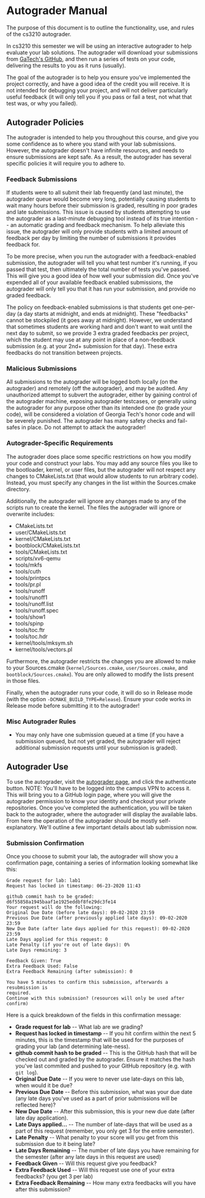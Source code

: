 # Autograder Manual

The purpose of this document is to outline the functionality, use, and rules of
the cs3210 autograder.

In cs3210 this semester we will be using an interactive autograder to help
evaluate your lab solutions.  The autograder will download your submissions from
[GaTech's GitHub](https://github.gatech.edu), and then run a series of tests on
your code, delivering the results to you as it runs (usually).  

The goal of the autograder is to help you ensure you've implemented the project
correctly, and have a good idea of the credit you will receive.  It is not
intended for debugging your project, and will not deliver particularly useful
feedback (it will only tell you if you pass or fail a test, not what that test
was, or why you failed).

## Autograder Policies

The autograder is intended to help you throughout this course, and give you some
confidence as to where you stand with your lab submissions.  However, the
autograder doesn't have infinite resources, and needs to ensure submissions are
kept safe.  As a result, the autograder has several specific policies it will
require you to adhere to.

### Feedback Submissions

If students were to all submit their lab frequently (and last minute), the
autograder queue would become very long, potentially causing students to wait
many hours before their submission is graded, resulting in poor grades and late
submissions.  This issue is caused by students attempting to use the autograder
as a last-minute debugging tool instead of its true intention -- an automatic
grading and feedback mechanism.  To help alleviate this issue, the autograder
will only provide students with a limited amount of feedback per day by limiting
the number of submissions it provides feedback for.

To be more precise, when you run the autograder with a feedback-enabled
submission, the autograder will tell you what test number it's running, if you
passed that test, then ultimately the total number of tests you've passed.  This
will give you a good idea of how well your submission did.  Once you've expended
all of your available feedback enabled submissions, the autograder will only
tell you that it has run your submission, and provide no graded feedback.

The policy on feedback-enabled submissions is that students get one-per-day
(a day starts at midnight, and ends at midnight).  These "feedbacks" cannot be
stockpiled (it goes away at midnight).  However, we understand that sometimes
students are working hard and don't want to wait until the next day to submit,
so we provide 3 extra graded feedbacks per project, which the student may use at
any point in place of a non-feedback submission (e.g. at your 2nd+ submission
for that day).  These extra feedbacks do not transition between projects.

### Malicious Submissions

All submissions to the autograder will be logged both locally (on the
autograder) and remotely (off the autograder), and may be audited.  Any
unauthorized attempt to subvert the autograder, either by gaining control of the
autograder machine, exposing autograder testcases, or generally using the
autograder for any purpose other than its intended one (to grade your code),
will be considered a violation of Georgia Tech's honor code and will be
severely punished.  The autograder has many safety checks and fail-safes in
place.  Do not attempt to attack the autograder!

### Autograder-Specific Requirements

The autograder does place some specific restrictions on how you modify your
code and construct your labs.  You may add any source files you like to the
bootloader, kernel, or user files, but the autograder will not respect any
changes to CMakeLists.txt (that would allow students to run arbitrary code).
Instead, you must specify any changes in the list within the Sources.cmake
directory.

Additionally, the autograder will ignore any changes made to any of the scripts
run to create the kernel.  The files the autograder will ignore or overwrite
includes:

- CMakeLists.txt
- user/CMakeLists.txt
- kernel/CMakeLists.txt
- bootblock/CMakeLists.txt
- tools/CMakeLists.txt
- scripts/xv6-qemu
- tools/mkfs
- tools/cuth
- tools/printpcs
- tools/pr.pl
- tools/runoff
- tools/runoff1
- tools/runoff.list
- tools/runoff.spec
- tools/show1
- tools/spinp
- tools/toc.ftr
- tools/toc.hdr
- kernel/tools/mksym.sh
- kernel/tools/vectors.pl

Furthermore, the autograder restricts the changes you are allowed to make to your
Sources.cmake (`kernel/Sources.cmake`, `user/Sources.cmake`, and
`bootblock/Sources.cmake`).  You are only allowed to modify the lists present in
those files.

Finally, when the autograder runs your code, it will do so in Release mode (with
the option `-DCMAKE_BUILD_TYPE=Release`).  Ensure your code works in Release
mode before submitting it to the autograder!

### Misc Autograder Rules

- You may only have one submission queued at a time (if you have a submission
  queued, but not yet graded, the autograder will reject additional submission
  requests until your submission is graded).


## Autograder Use

To use the autograder, visit the [autograder page][autograder], and click the
authenticate button.  NOTE: You'll have to be logged into the campus VPN to access
it.  This will bring you to a GitHub login page, where you will
give the autograder permission to know your identity and checkout your private
repositories.  Once you've completed the authentication, you will be taken back
to the autograder, where the autograder will display the available labs.  From
here the operation of the autograder should be mostly self-explanatory.  We'll
outline a few important details about lab submission now.

### Submission Confirmation

Once you choose to submit your lab, the autograder will show you a confirmation
page, containing a series of information looking somewhat like this:

```
Grade request for lab: lab1
Request has locked in timestamp: 06-23-2020 11:43

github commit hash to be graded: d6f55858a1945baaf1e1925eddbf8fe29dc3fe14
Your request will do the following:
Original Due Date (before late days): 09-02-2020 23:59
Previous Due Date (after previously applied late days): 09-02-2020 23:59
New Due Date (after late days applied for this request): 09-02-2020 23:59
Late Days applied for this request: 0
Late Penalty (if you're out of late days): 0%
Late Days remaining: 3

Feedback Given: True
Extra Feedback Used: False
Extra Feedback Remaining (after submission): 0

You have 5 minutes to confirm this submission, afterwards a resubmission is
required.
Continue with this submission? (resources will only be used after confirm)
```

Here is a quick breakdown of the fields in this confirmation message:
- **Grade request for lab**  -- What lab are we grading?
- **Request has locked in timestamp** -- If you hit confirm within the next 5
  minutes, this is the timestamp that will be used for the purposes of grading
  your lab (and determining late-ness).
- **github commit hash to be graded**  -- This is the GitHub hash that will be
  checked out and graded by the autograder.  Ensure it matches the hash you've
  last commited and pushed to your GitHub repository (e.g. with `git log`).
- **Original Due Date**  -- If you were to never use late-days on this lab, when
  would it be due?
- **Previous Due Date** -- Before this submission, what was your due date (any
  late days you've used as a part of prior submissions will be reflected here)?
- **New Due Date** -- After this submission, this is your new due date (after
  late day application).
- **Late Days applied...** -- The number of late-days that will be used as a
  part of this request (remember, you only get 3 for the entire semester).
- **Late Penalty** -- What penalty to your score will you get from this
  submission due to it being late?  
- **Late Days Remaining** -- The number of late days you have remaining for the
  semester (after any late days in this request are used)
- **Feedback Given** -- Will this request give you feedback?
- **Extra Feedback Used** -- Will this request use one of your extra feedbacks?
  (you get 3 per lab)
- **Extra Feedback Remaining** -- How many extra feedbacks will you have after this
  submission?



[autograder]:https://cs3210-autograder.cc.gatech.edu/index.html
